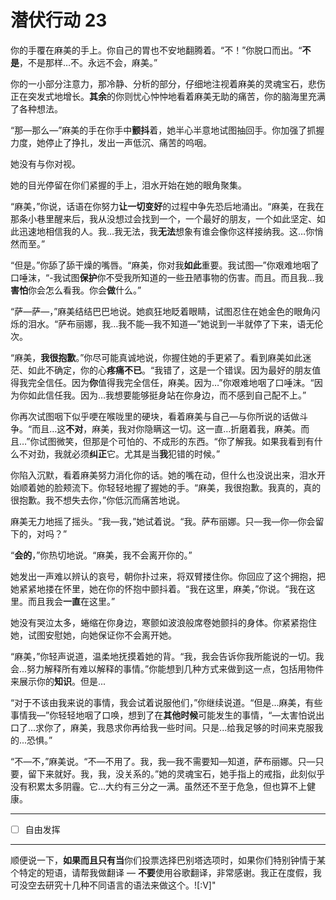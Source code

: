 # 潜伏行动 23

你的手覆在麻美的手上。你自己的胃也不安地翻腾着。“不！”你脱口而出。“**不是**，不是那样…不。永远不会，麻美。”

你的一小部分注意力，那冷静、分析的部分，仔细地注视着麻美的灵魂宝石，悲伤正在突发式地增长。**其余**的你则忧心忡忡地看着麻美无助的痛苦，你的脑海里充满了各种想法。

“那—那么—”麻美的手在你手中**颤抖**着，她半心半意地试图抽回手。你加强了抓握力度，她停止了挣扎，发出一声低沉、痛苦的呜咽。

她没有与你对视。

她的目光停留在你们紧握的手上，泪水开始在她的眼角聚集。

“麻美，”你说，话语在你努力**让一切变好**的过程中争先恐后地涌出。“麻美，在我在那条小巷里醒来后，我从没想过会找到一个，一个最好的朋友，一个如此坚定、如此迅速地相信我的人。我…我无法，我**无法**想象有谁会像你这样接纳我。这…你悄然而至。”

“但是。”你舔了舔干燥的嘴唇。“麻美，你对我**如此**重要。我试图—”你艰难地咽了口唾沫，“-我试图**保护**你不受我所知道的一些丑陋事物的伤害。而且。而且我…我**害怕**你会怎么看我。你会**做**什么。”

“萨—萨—，”麻美结结巴巴地说。她疯狂地眨着眼睛，试图忍住在她金色的眼角闪烁的泪水。“萨布丽娜，我…我不能—我不知道—”她说到一半就停了下来，语无伦次。

“麻美，**我很抱歉**。”你尽可能真诚地说，你握住她的手更紧了。看到麻美如此迷茫、如此不确定，你的心**疼痛不已**。“我错了，这是一个错误。因为最好的朋友值得我完全信任。因为**你**值得我完全信任，麻美。因为…”你艰难地咽了口唾沫。“因为你如此信任我。因为…我想要能够挺身站在你身边，而不感到自己配不上。”

你再次试图咽下似乎哽在喉咙里的硬块，看着麻美与自己—与你所说的话做斗争。“而且…这**不对**，麻美，我对你隐瞒这一切。这一直…折磨着我，麻美。而且…”你试图微笑，但那是个可怕的、不成形的东西。“你了解我。如果我看到有什么不对劲，我就必须**纠正**它。尤其是当**我**犯错的时候。”

你陷入沉默，看着麻美努力消化你的话。她的嘴在动，但什么也没说出来，泪水开始顺着她的脸颊流下。你轻轻地握了握她的手。“麻美，我很抱歉。我真的，真的很抱歉。我不想失去你，”你低沉而痛苦地说。

麻美无力地摇了摇头。“我—我，”她试着说。“我。萨布丽娜。只—我—你—你会留下的，对吗？”

“**会的**，”你热切地说。“麻美，我不会离开你的。”

她发出一声难以辨认的哀号，朝你扑过来，将双臂搂住你。你回应了这个拥抱，把她紧紧地搂在怀里，她在你的怀抱中颤抖着。“我在这里，麻美，”你说。“我在这里。而且我会**一直**在这里。”

她没有哭泣太多，蜷缩在你身边，寒颤如波浪般席卷她颤抖的身体。你紧紧抱住她，试图安慰她，向她保证你不会离开她。

“麻美，”你轻声说道，温柔地抚摸着她的背。“我，我会告诉你我所能说的一切。我会...努力解释所有难以解释的事情。”你能想到几种方式来做到这一点，包括用物件来展示你的**知识**。但是...

“对于不该由我来说的事情，我会试着说服他们，”你继续说道。“但是...麻美，有些事情我—”你轻轻地咽了口唤，想到了在**其他时候**可能发生的事情，“—太害怕说出口了...求你了，麻美，我恳求你再给我一些时间。只是...给我足够的时间来克服我的...恐惧。”

“不—不，”麻美说。“不—不用了。我，我—我不需要知—知道，萨布丽娜。只—只要，留下来就好。我，我，没关系的。”她的灵魂宝石，她手指上的戒指，此刻似乎没有积累太多阴霾。它...大约有三分之一满。虽然还不至于危急，但也算不上健康。

---

- [ ] 自由发挥

---

顺便说一下，**如果而且只有当**你们投票选择巴别塔选项时，如果你们特别钟情于某个特定的短语，请帮我做翻译 — **不要**使用谷歌翻译，非常感谢。我正在度假，我可没空去研究十几种不同语言的语法来做这个。![:V]"
